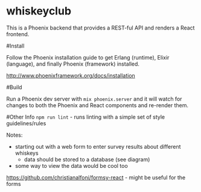 # whiskeyclub

This is a Phoenix backend that provides a REST-ful API and renders a React frontend.

#Install

Follow the Phoenix installation guide to get Erlang (runtime), Elixir
(language), and finally Phoenix (framework) installed.

http://www.phoenixframework.org/docs/installation

#Build

Run a Phoenix dev server with `mix phoenix.server` and it will watch for
changes to both the Phoenix and React components and re-render them.

#Other Info
`npm run lint` - runs linting with a simple set of style guidelines/rules

Notes:
- starting out with a web form to enter survey results about different whiskeys
    - data should be stored to a database (see diagram)
- some way to view the data would be cool too

https://github.com/christianalfoni/formsy-react
    - might be useful for the forms
